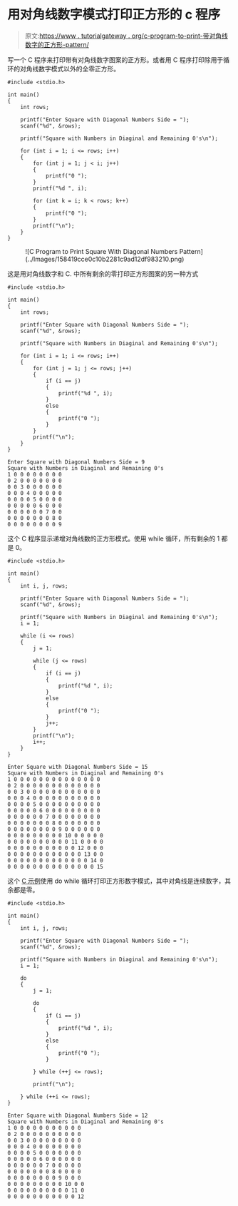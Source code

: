 # 用对角线数字模式打印正方形的 c 程序

> 原文:[https://www . tutorialgateway . org/c-program-to-print-带对角线数字的正方形-pattern/](https://www.tutorialgateway.org/c-program-to-print-square-with-diagonal-numbers-pattern/)

写一个 C 程序来打印带有对角线数字图案的正方形。或者用 C 程序打印除用于循环的对角线数字模式以外的全零正方形。

```
#include <stdio.h>

int main()
{
	int rows;

	printf("Enter Square with Diagonal Numbers Side = ");
	scanf("%d", &rows);

	printf("Square with Numbers in Diaginal and Remaining 0's\n");

	for (int i = 1; i <= rows; i++)
	{
		for (int j = 1; j < i; j++)
		{
			printf("0 ");
		}
		printf("%d ", i);

		for (int k = i; k < rows; k++)
		{
			printf("0 ");
		}
		printf("\n");
	}
}
```

<figure class="wp-block-image size-large">![C Program to Print Square With Diagonal Numbers Pattern](../Images/158419cce0c10b2281c9ad12df983210.png)</figure>

这是用对角线数字和 C. 中所有剩余的零打印正方形图案的另一种方式

```
#include <stdio.h>

int main()
{
	int rows;

	printf("Enter Square with Diagonal Numbers Side = ");
	scanf("%d", &rows);

	printf("Square with Numbers in Diaginal and Remaining 0's\n");

	for (int i = 1; i <= rows; i++)
	{
		for (int j = 1; j <= rows; j++)
		{
			if (i == j)
			{
				printf("%d ", i);
			}
			else
			{
				printf("0 ");
			}
		}
		printf("\n");
	}
}
```

```
Enter Square with Diagonal Numbers Side = 9
Square with Numbers in Diaginal and Remaining 0's
1 0 0 0 0 0 0 0 0 
0 2 0 0 0 0 0 0 0 
0 0 3 0 0 0 0 0 0 
0 0 0 4 0 0 0 0 0 
0 0 0 0 5 0 0 0 0 
0 0 0 0 0 6 0 0 0 
0 0 0 0 0 0 7 0 0 
0 0 0 0 0 0 0 8 0 
0 0 0 0 0 0 0 0 9 
```

这个 C 程序显示递增对角线数的正方形模式。使用 while 循环，所有剩余的 1 都是 0。

```
#include <stdio.h>

int main()
{
	int i, j, rows;

	printf("Enter Square with Diagonal Numbers Side = ");
	scanf("%d", &rows);

	printf("Square with Numbers in Diaginal and Remaining 0's\n");
	i = 1;

	while (i <= rows)
	{
		j = 1;

		while (j <= rows)
		{
			if (i == j)
			{
				printf("%d ", i);
			}
			else
			{
				printf("0 ");
			}
			j++;
		}
		printf("\n");
		i++;
	}
}
```

```
Enter Square with Diagonal Numbers Side = 15
Square with Numbers in Diaginal and Remaining 0's
1 0 0 0 0 0 0 0 0 0 0 0 0 0 0 
0 2 0 0 0 0 0 0 0 0 0 0 0 0 0 
0 0 3 0 0 0 0 0 0 0 0 0 0 0 0 
0 0 0 4 0 0 0 0 0 0 0 0 0 0 0 
0 0 0 0 5 0 0 0 0 0 0 0 0 0 0 
0 0 0 0 0 6 0 0 0 0 0 0 0 0 0 
0 0 0 0 0 0 7 0 0 0 0 0 0 0 0 
0 0 0 0 0 0 0 8 0 0 0 0 0 0 0 
0 0 0 0 0 0 0 0 9 0 0 0 0 0 0 
0 0 0 0 0 0 0 0 0 10 0 0 0 0 0 
0 0 0 0 0 0 0 0 0 0 11 0 0 0 0 
0 0 0 0 0 0 0 0 0 0 0 12 0 0 0 
0 0 0 0 0 0 0 0 0 0 0 0 13 0 0 
0 0 0 0 0 0 0 0 0 0 0 0 0 14 0 
0 0 0 0 0 0 0 0 0 0 0 0 0 0 15 
```

这个 [C 示例](https://www.tutorialgateway.org/c-programming-examples/)使用 do while 循环打印正方形数字模式，其中对角线是连续数字，其余都是零。

```
#include <stdio.h>

int main()
{
	int i, j, rows;

	printf("Enter Square with Diagonal Numbers Side = ");
	scanf("%d", &rows);

	printf("Square with Numbers in Diaginal and Remaining 0's\n");
	i = 1;

	do
	{
		j = 1;

		do
		{
			if (i == j)
			{
				printf("%d ", i);
			}
			else
			{
				printf("0 ");
			}

		} while (++j <= rows);

		printf("\n");

	} while (++i <= rows);
}
```

```
Enter Square with Diagonal Numbers Side = 12
Square with Numbers in Diaginal and Remaining 0's
1 0 0 0 0 0 0 0 0 0 0 0 
0 2 0 0 0 0 0 0 0 0 0 0 
0 0 3 0 0 0 0 0 0 0 0 0 
0 0 0 4 0 0 0 0 0 0 0 0 
0 0 0 0 5 0 0 0 0 0 0 0 
0 0 0 0 0 6 0 0 0 0 0 0 
0 0 0 0 0 0 7 0 0 0 0 0 
0 0 0 0 0 0 0 8 0 0 0 0 
0 0 0 0 0 0 0 0 9 0 0 0 
0 0 0 0 0 0 0 0 0 10 0 0 
0 0 0 0 0 0 0 0 0 0 11 0 
0 0 0 0 0 0 0 0 0 0 0 12 
```